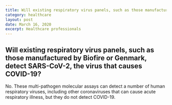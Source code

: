 ```yaml
---
title: Will existing respiratory virus panels, such as those manufactured by Biofire or Genmark, detect SARS-CoV-2, the virus that causes COVID-19?
category: healthcare
layout: post
date: March 16, 2020
excerpt: Healthcare professionals
---
```


## Will existing respiratory virus panels, such as those manufactured by Biofire or Genmark, detect SARS-CoV-2, the virus that causes COVID-19? ##

No. These multi-pathogen molecular assays can detect a number of human respiratory viruses, including other coronaviruses that can cause acute respiratory illness, but they do not detect COVID-19.
